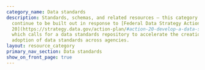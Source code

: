 ```yaml
---
category_name: Data standards
description: Standards, schemas, and related resources — this category will
  continue to be built out in response to [Federal Data Strategy Action
  20](https://strategy.data.gov/action-plan/#action-20-develop-a-data-standards-repository),
  which calls for a data standards repository to accelerate the creation and
  adoption of data standards across agencies.
layout: resource_category
primary_nav_section: Data standards
show_on_front_page: true
---
```

